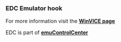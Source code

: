 ### EDC Emulator hook

For more information visit the [**WinVICE page**](https://github.com/PhoenixInteractiveNL/edc-masterhook/wiki/Emulator-winvice#menu)

EDC is part of [**emuControlCenter**](https://github.com/PhoenixInteractiveNL/emuControlCenter/wiki)
